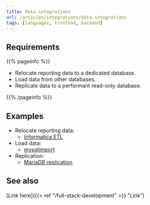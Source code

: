 ```yaml
---
title: Data integrations
url: /articles/integrations/data-integrations
tags: [languages, frontend, backend]
---
```


## Requirements

{{% pageinfo %}}

* Relocate reporting data to a dedicated database.
* Load data from other databases.
* Replicate data to a performant read-only database.

{{% /pageinfo %}}

## Examples

* Relocate reporting data:
  * [Informatica ETL](https://www.informatica.com/gb/resources/articles/what-is-etl.html)
* Load data:
  * [mysqlimport](https://dev.mysql.com/doc/refman/8.0/en/mysqlimport.html)
* Replication:
  * [MariaDB replication](https://mariadb.com/kb/en/standard-replication/)

## See also

[Link here]({{< ref "/full-stack-development" >}} "Link")

